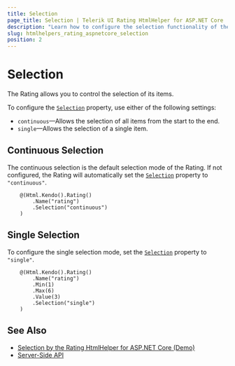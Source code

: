 ```yaml
---
title: Selection
page_title: Selection | Telerik UI Rating HtmlHelper for ASP.NET Core
description: "Learn how to configure the selection functionality of the Telerik UI Rating for ASP.NET Core."
slug: htmlhelpers_rating_aspnetcore_selection
position: 2
---
```


# Selection

The Rating allows you to control the selection of its items.

To configure the [`Selection`](https://docs.telerik.com/aspnet-core/api//Kendo.Mvc.UI.Fluent/RatingBuilder#selectionsystemstring) property, use either of the following settings:

* `continuous`&mdash;Allows the selection of all items from the start to the end.
* `single`&mdash;Allows the selection of a single item.

## Continuous Selection

The continuous selection is the default selection mode of the Rating. If not configured, the Rating will automatically set the [`Selection`](https://docs.telerik.com/aspnet-core/api//Kendo.Mvc.UI.Fluent/RatingBuilder#selectionsystemstring) property to `"continuous"`.

```Razor
    @(Html.Kendo().Rating()
        .Name("rating")
        .Selection("continuous")
    )
```

## Single Selection

To configure the single selection mode, set the [`Selection`](https://docs.telerik.com/aspnet-core/api//Kendo.Mvc.UI.Fluent/RatingBuilder#selectionsystemstring) property to `"single"`.

```Razor
    @(Html.Kendo().Rating()
        .Name("rating")
        .Min(1)
        .Max(6)
        .Value(3)
        .Selection("single")
    )
```

## See Also

* [Selection by the Rating HtmlHelper for ASP.NET Core (Demo)](https://demos.telerik.com/aspnet-core/rating/selection)
* [Server-Side API](http://docs.telerik.com/aspnet-core/api/Kendo.Mvc/Rating)
